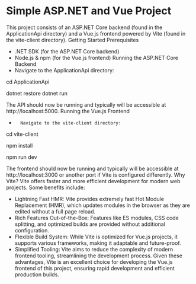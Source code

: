 # Simple ASP.NET and Vue Project

This project consists of an ASP.NET Core backend (found in the ApplicationApi directory) and a Vue.js frontend powered by Vite (found in the vite-client directory).
Getting Started
Prerequisites

- .NET SDK (for the ASP.NET Core backend)
- Node.js & npm (for the Vue.js frontend)
  Running the ASP.NET Core Backend
- Navigate to the ApplicationApi directory:

cd ApplicationApi

dotnet restore
dotnet run

The API should now be running and typically will be accessible at http://localhost:5000.
Running the Vue.js Frontend

-     	Navigate to the vite-client directory:

cd vite-client

npm install

npm run dev

The frontend should now be running and typically will be accessible at http://localhost:3000 or another port if Vite is configured differently.
Why Vite?
Vite offers faster and more efficient development for modern web projects. Some benefits include:

- Lightning Fast HMR: Vite provides extremely fast Hot Module Replacement (HMR), which updates modules in the browser as they are edited without a full page reload.
- Rich Features Out-of-the-Box: Features like ES modules, CSS code splitting, and optimized builds are provided without additional configuration.
- Flexible Build System: While Vite is optimized for Vue.js projects, it supports various frameworks, making it adaptable and future-proof.
- Simplified Tooling: Vite aims to reduce the complexity of modern frontend tooling, streamlining the development process.
  Given these advantages, Vite is an excellent choice for developing the Vue.js frontend of this project, ensuring rapid development and efficient production builds.
